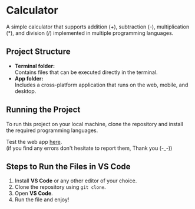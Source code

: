 # Calculator
A simple calculator that supports addition (+), subtraction (-), multiplication (*), and division (/) implemented in multiple programming languages.

## Project Structure
- **Terminal folder:**  
  Contains files that can be executed directly in the terminal.  
- **App folder:**  
  Includes a cross-platform application that runs on the web, mobile, and desktop.

## Running the Project  
To run this project on your local machine, clone the repository and install the required programming languages.  

Test the web app [here](https://serghine-abdelillah.github.io/Calculator/).\
(if you find any errors don't hesitate to report them, Thank you (-_-))

## Steps to Run the Files in VS Code
1. Install **VS Code** or any other editor of your choice.  
2. Clone the repository using `git clone`.  
3. Open **VS Code**.  
4. Run the file and enjoy!  
